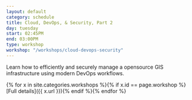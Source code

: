 ```yaml
---
layout: default
category: schedule
title: Cloud, DevOps, & Security, Part 2
day: tuesday
start: 02:45PM
end: 03:00PM
type: workshop
workshop: "/workshops/cloud-devops-security"
---
```


Learn how to efficiently and securely manage a opensource GIS infrastructure using modern DevOps workflows.

{% for x in site.categories.workshops %}{% if x.id == page.workshop %}[Full details]({{ x.url }}){% endif %}{% endfor %}
